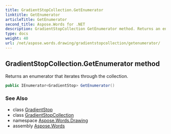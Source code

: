 ```yaml
---
title: GradientStopCollection.GetEnumerator
linktitle: GetEnumerator
articleTitle: GetEnumerator
second_title: Aspose.Words for .NET
description: GradientStopCollection GetEnumerator method. Returns an enumerator that iterates through the collection in C#.
type: docs
weight: 40
url: /net/aspose.words.drawing/gradientstopcollection/getenumerator/
---
```

## GradientStopCollection.GetEnumerator method

Returns an enumerator that iterates through the collection.

```csharp
public IEnumerator<GradientStop> GetEnumerator()
```

### See Also

* class [GradientStop](../../gradientstop/)
* class [GradientStopCollection](../)
* namespace [Aspose.Words.Drawing](../../../aspose.words.drawing/)
* assembly [Aspose.Words](../../../)
